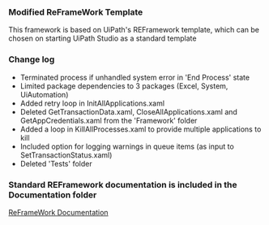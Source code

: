 ### Modified ReFrameWork Template ###
This framework is based on UiPath's REFramework template, which can be chosen on starting UiPath Studio as a standard template

### Change log ###
- Terminated process if unhandled system error in 'End Process' state
- Limited package dependencies to 3 packages (Excel, System, UiAutomation)
- Added retry loop in InitAllApplications.xaml
- Deleted GetTransactionData.xaml, CloseAllApplications.xaml and GetAppCredentials.xaml from the 'Framework' folder
- Added a loop in KillAllProcesses.xaml to provide multiple applications to kill
- Included option for logging warnings in queue items (as input to SetTransactionStatus.xaml)
- Deleted 'Tests' folder
 

### Standard REFramework documentation is included in the Documentation folder ###

[ReFrameWork Documentation](https://github.com/UiPath/ReFrameWork/blob/master/Documentation/REFramework%20documentation.pdf)